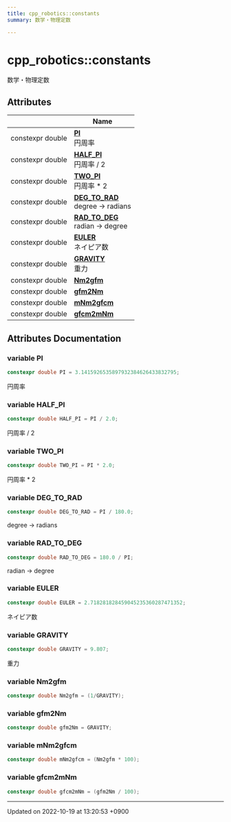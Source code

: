 ```yaml
---
title: cpp_robotics::constants
summary: 数学・物理定数 

---
```


# cpp_robotics::constants

数学・物理定数 

## Attributes

|                | Name           |
| -------------- | -------------- |
| constexpr double | **[PI](/cpp_robotics/doxybook/Namespaces/namespacecpp__robotics_1_1constants/#variable-pi)** <br>円周率  |
| constexpr double | **[HALF_PI](/cpp_robotics/doxybook/Namespaces/namespacecpp__robotics_1_1constants/#variable-half-pi)** <br>円周率 / 2  |
| constexpr double | **[TWO_PI](/cpp_robotics/doxybook/Namespaces/namespacecpp__robotics_1_1constants/#variable-two-pi)** <br>円周率 * 2  |
| constexpr double | **[DEG_TO_RAD](/cpp_robotics/doxybook/Namespaces/namespacecpp__robotics_1_1constants/#variable-deg-to-rad)** <br>degree -> radians  |
| constexpr double | **[RAD_TO_DEG](/cpp_robotics/doxybook/Namespaces/namespacecpp__robotics_1_1constants/#variable-rad-to-deg)** <br>radian -> degree  |
| constexpr double | **[EULER](/cpp_robotics/doxybook/Namespaces/namespacecpp__robotics_1_1constants/#variable-euler)** <br>ネイピア数  |
| constexpr double | **[GRAVITY](/cpp_robotics/doxybook/Namespaces/namespacecpp__robotics_1_1constants/#variable-gravity)** <br>重力  |
| constexpr double | **[Nm2gfm](/cpp_robotics/doxybook/Namespaces/namespacecpp__robotics_1_1constants/#variable-nm2gfm)**  |
| constexpr double | **[gfm2Nm](/cpp_robotics/doxybook/Namespaces/namespacecpp__robotics_1_1constants/#variable-gfm2nm)**  |
| constexpr double | **[mNm2gfcm](/cpp_robotics/doxybook/Namespaces/namespacecpp__robotics_1_1constants/#variable-mnm2gfcm)**  |
| constexpr double | **[gfcm2mNm](/cpp_robotics/doxybook/Namespaces/namespacecpp__robotics_1_1constants/#variable-gfcm2mnm)**  |



## Attributes Documentation

### variable PI

```cpp
constexpr double PI = 3.1415926535897932384626433832795;
```

円周率 

### variable HALF_PI

```cpp
constexpr double HALF_PI = PI / 2.0;
```

円周率 / 2 

### variable TWO_PI

```cpp
constexpr double TWO_PI = PI * 2.0;
```

円周率 * 2 

### variable DEG_TO_RAD

```cpp
constexpr double DEG_TO_RAD = PI / 180.0;
```

degree -> radians 

### variable RAD_TO_DEG

```cpp
constexpr double RAD_TO_DEG = 180.0 / PI;
```

radian -> degree 

### variable EULER

```cpp
constexpr double EULER = 2.718281828459045235360287471352;
```

ネイピア数 

### variable GRAVITY

```cpp
constexpr double GRAVITY = 9.807;
```

重力 

### variable Nm2gfm

```cpp
constexpr double Nm2gfm = (1/GRAVITY);
```


### variable gfm2Nm

```cpp
constexpr double gfm2Nm = GRAVITY;
```


### variable mNm2gfcm

```cpp
constexpr double mNm2gfcm = (Nm2gfm * 100);
```


### variable gfcm2mNm

```cpp
constexpr double gfcm2mNm = (gfm2Nm / 100);
```





-------------------------------

Updated on 2022-10-19 at 13:20:53 +0900
